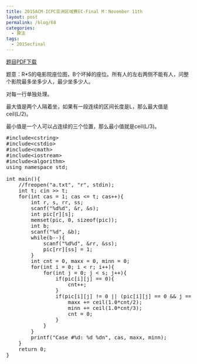 ```yaml
---
title: 2015ACM-ICPC亚洲区域赛EC-Final M：November 11th
layout: post
permalink: /blog/68
categories:
  - 算法
tags:
  - 2015ecfinal
---
```

<a href="https://icpcarchive.ecs.baylor.edu/external/75/p7512.pdf" target="_blank">题目PDF下载</a>

题意：R*S的电影院座位图，B个坏掉的座位。所有人的左右两侧不能有人，问整个影院最多坐多少人，最少坐多少人。

对每一行单独处理。
  
最大值是两个人隔着坐，如果有一段连续的区间长度是L，那么最大值是ceil(L/2)。
  
最小值是一个人可以占连续的三个位置，那么最小值就是ceil(L/3)。

<pre class="brush: cpp; title: ; notranslate" title="">#include&lt;cstring&gt;
#include&lt;cstdio&gt;
#include&lt;cmath&gt;
#include&lt;iostream&gt;
#include&lt;algorithm&gt;
using namespace std;

int main(){
    //freopen("a.txt", "r", stdin);
    int t; cin &gt;&gt; t;
    for(int cas = 1; cas &lt;= t; cas++){
        int r, s, rr, ss;
        scanf("%d%d", &r, &s);
        int pic[r][s];
        memset(pic, 0, sizeof(pic));
        int b;
        scanf("%d", &b);
        while(b--){
            scanf("%d%d", &rr, &ss);
            pic[rr][ss] = 1;
        }
        int cnt = 0, maxx = 0, minn = 0;
        for(int i = 0; i &lt; r; i++){
            for(int j = 0; j &lt; s; j++){
                if(pic[i][j] == 0){
                    cnt++;
                }
                if(pic[i][j] != 0 || (pic[i][j] == 0 && j == s-1)){
                    maxx += ceil(1.0*cnt/2);
                    minn += ceil(1.0*cnt/3);
                    cnt = 0;
                }
            }
        }
        printf("Case #%d: %d %dn", cas, maxx, minn);
    }
    return 0;
}
</pre>